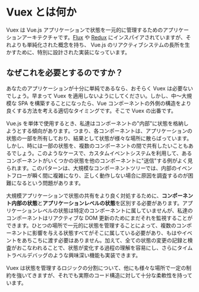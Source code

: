 # Vuex とは何か

Vuex は Vue.js アプリケーションで状態を一元的に管理するためのアプリケーションアーキテクチャです。[Flux](https://facebook.github.io/flux/) や [Redux](https://github.com/rackt/redux) にインスパイアされていますが、それよりも単純化された概念を持ち、 Vue.js のリアクティブシステムの長所を生かすために、特別に設計された実装になっています。

## なぜこれを必要とするのですか？

あなたのアプリケーションが十分に単純であるなら、おそらく Vuex は必要ないでしょう。早まって Vuex を適用しないようにしてください。しかし、中〜大規模な SPA を構築することになったら、Vue コンポーネントの外側の構造をより良くする方法を考える適切なタイミングです。そこで Vuex の出番です。

Vue.js を単体で使用するとき、私達はコンポーネントの"内部"に状態を格納しようとする傾向があります。つまり、各コンポーネントは、アプリケーションの状態の一部を所有しており、結果として状態が様々な場所に散らばっています。しかし、時には一部の状態を、複数のコンポーネントの間で共有したいこともあるでしょう。このようなケースで、カスタムイベントシステムを利用して、あるコンポーネントがいくつかの状態を他のコンポーネントに"送信"する例がよく見られます。このパターンは、大規模なコンポーネントツリーでは、内部のイベントフローが瞬く間に複雑になり、正しく動作しない場合に原因を調査するのが困難になるという問題があります。

大規模アプリケーションで状態の共有をより良く対処するために、**コンポーネント内部の状態**と**アプリケーションレベルの状態**を区別する必要があります。アプリケーションレベルの状態は特定のコンポーネントに属していませんが、私達のコンポーネントはリアクティブな DOM 更新のためにまだそれを監視することができます。ひとつの場所で一元的に状態を管理することによって、複数のコンポーネントに影響を与える状態すべてがそこに属している必要があり、もはやイベントをあちこちに渡す必要はありません。加えて、全ての状態の変更の記録と検査がおこなわれることで、状態が変化する過程の理解を容易にし、さらにタイムトラベルデバッグのような興味深い機能も実装できます。

Vuex は状態を管理するロジックの分割について、他にも様々な場所で一定の制約を強いてきますが、それでも実際のコード構造に対して十分な柔軟性を持っています。
